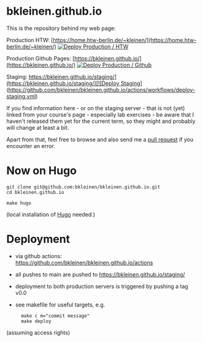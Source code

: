 bkleinen.github.io
==================

This is the repository behind my web page:

Production HTW: [https://home.htw-berlin.de/~kleinen/](https://home.htw-berlin.de/~kleinen/) [![Deploy Production / HTW](https://github.com/bkleinen/bkleinen.github.io/actions/workflows/deploy-production-htw.yml/badge.svg)](https://github.com/bkleinen/bkleinen.github.io/actions/workflows/deploy-production-htw.yml)

Production Github Pages: [https://bkleinen.github.io/](https://bkleinen.github.io/) [![Deploy Production / Github](https://github.com/bkleinen/bkleinen.github.io/actions/workflows/deploy-production-github.yml/badge.svg)](https://github.com/bkleinen/bkleinen.github.io/actions/workflows/deploy-production-github.yml)

Staging: [https://bkleinen.github.io/staging/](https://bkleinen.github.io/staging/)[![Deploy Staging](https://github.com/bkleinen/bkleinen.github.io/actions/workflows/deploy-staging.yml/badge.svg)](https://github.com/bkleinen/bkleinen.github.io/actions/workflows/deploy-staging.yml)


If you find information here - or on the staging server - that is not (yet) linked from your course's page - especially lab exercises -
be aware that I haven't released them yet for the current term, so they might and probably will change at least a bit.

Apart from that, feel free to browse and also send me a [pull request](https://docs.github.com/en/github/collaborating-with-pull-requests/proposing-changes-to-your-work-with-pull-requests/about-pull-requests) if you encounter an error.

# Now on Hugo

    git clone git@github.com:bkleinen/bkleinen.github.io.git
    cd bkleinen.github.io

    make hugo

(local installation of [Hugo](https://gohugo.io/) needed.)

# Deployment

- via github actions: https://github.com/bkleinen/bkleinen.github.io/actions
- all pushes to main are pushed to https://bkleinen.github.io/staging/
- deployment to both production servers is triggered by pushing a tag v0.0
- see makefile for useful targets, e.g.

        make c m="commit message"
        make deploy

(assuming access rights)
